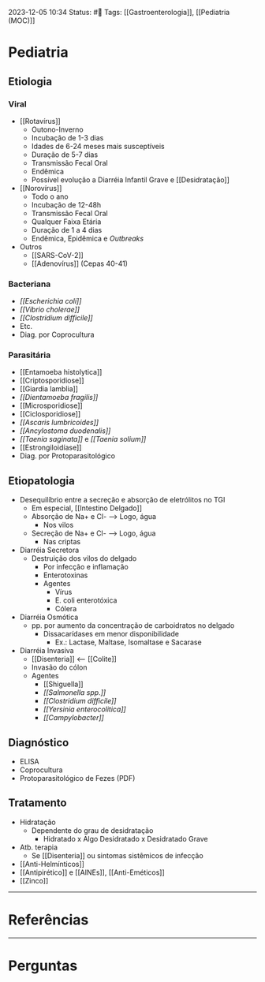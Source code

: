 2023-12-05 10:34
Status: #🌱 
Tags: [[Gastroenterologia]], [[Pediatria (MOC)]]
<br/>
# Pediatria
## Etiologia
### Viral
- [[Rotavírus]]
	- Outono-Inverno
	- Incubação de 1-3 dias
	- Idades de 6-24 meses mais susceptíveis
	- Duração de 5-7 dias
	- Transmissão Fecal Oral
	- Endêmica
	- Possível evolução a Diarréia Infantil Grave e [[Desidratação]]
- [[Norovírus]]
	- Todo o ano
	- Incubação de 12-48h
	- Transmissão Fecal Oral
	- Qualquer Faixa Etária
	- Duração de 1 a 4 dias
	- Endêmica, Epidêmica e _Outbreaks_
- Outros
	- [[SARS-CoV-2]]
	- [[Adenovírus]] (Cepas 40-41)
### Bacteriana
- _[[Escherichia coli]]_
- _[[Vibrio cholerae]]_
- _[[Clostridium difficile]]_
- Etc.
- Diag. por Coprocultura
### Parasitária
- [[Entamoeba histolytica]]
- [[Criptosporidiose]]
- [[Giardia lamblia]]
- _[[Dientamoeba fragilis]]_
- [[Microsporidiose]]
- [[Ciclosporidiose]]
- _[[Ascaris lumbricoides]]_
- _[[Ancylostoma duodenalis]]_
- _[[Taenia saginata]]_ e _[[Taenia solium]]_
- [[Estrongiloidíase]]
- Diag. por Protoparasitológico
## Etiopatologia
- Desequilíbrio entre a secreção e absorção de eletrólitos no TGI
	- Em especial, [[Intestino Delgado]]
	- Absorção de Na+ e Cl- --> Logo, água
		- Nos vilos
	- Secreção de Na+ e Cl- --> Logo, água
		- Nas criptas
- Diarréia Secretora
	- Destruição dos vilos do delgado
		- Por infecção e inflamação
		- Enterotoxinas
		- Agentes
			- Vírus
			- E. coli enterotóxica
			- Cólera
- Diarréia Osmótica
	- pp. por aumento da concentração de carboidratos no delgado
		- Dissacarídases em menor disponibilidade
			- Ex.: Lactase, Maltase, Isomaltase e Sacarase
- Diarréia Invasiva
	- [[Disenteria]] <-- [[Colite]]
	- Invasão do cólon
	- Agentes
		- [[Shiguella]]
		- _[[Salmonella spp.]]_
		- _[[Clostridium difficile]]_
		- _[[Yersinia enterocolitica]]_
		- _[[Campylobacter]]_
## Diagnóstico
- ELISA
- Coprocultura
- Protoparasitológico de Fezes (PDF)
## Tratamento
- Hidratação
	- Dependente do grau de desidratação
		- Hidratado x Algo Desidratado x Desidratado Grave
- Atb. terapia
	- Se [[Disenteria]] ou sintomas sistêmicos de infecção
- [[Anti-Helmínticos]]
- [[Antipirético]] e [[AINEs]], [[Anti-Eméticos]]
- [[Zinco]]
____
# Referências
---
# Perguntas

